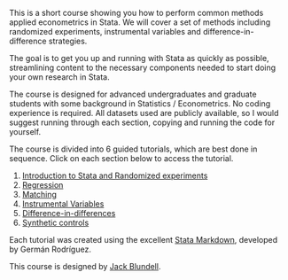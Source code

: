 This is a short course showing you how to perform common methods applied econometrics in Stata. We will cover a set of methods including randomized experiments, instrumental variables and difference-in-difference strategies. 

The goal is to get you up and running with Stata as quickly as possible, streamlining content to the necessary components needed to start doing your own research in Stata.

The course is designed for advanced undergraduates and graduate students with some background in Statistics / Econometrics. No coding experience is required. All datasets used are publicly available, so I would suggest running through each section, copying and running the code for yourself.

The course is divided into 6 guided tutorials, which are best done in sequence. Click on each section below to access the tutorial.

1. [Introduction to Stata and Randomized experiments](part1.html)
2. [Regression](part2.html)
3. [Matching](part3.html)
4. [Instrumental Variables](part4.html)
5. [Difference-in-differences](part5.html)
6. [Synthetic controls](part6.html)

Each tutorial was created using the excellent [Stata Markdown](https://data.princeton.edu/stata/markdown), developed by Germán Rodríguez.

This course is designed by [Jack Blundell](https://www.stanford.edu/~jackblun).
